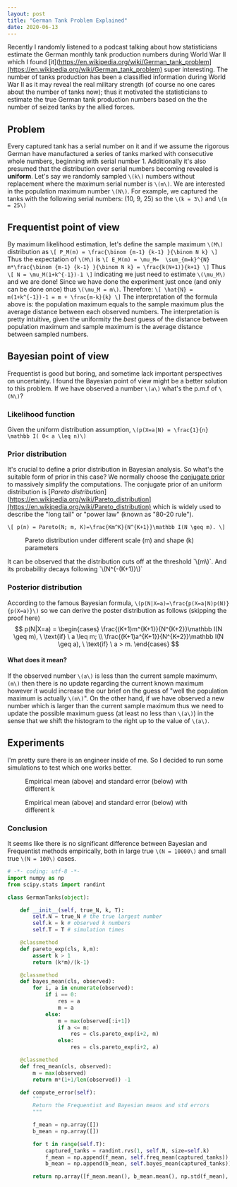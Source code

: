 ```yaml
---
layout: post
title: "German Tank Problem Explained"
date: 2020-06-13
---
```


<span class="dropcap">R</span>ecently I randomly listened to a podcast talking about how statisticians estimate the German monthly tank production numbers during World War II which I found [it](https://en.wikipedia.org/wiki/German_tank_problem](https://en.wikipedia.org/wiki/German_tank_problem) super interesting. The number of tanks production has been a classified information during World War II as it may reveal the real military strength (of course no one cares about the number of tanks now); thus it motivated the statisticians to estimate the true German tank production numbers based on the the number of seized tanks by the allied forces.
## Problem
Every captured tank has a serial number on it and if we assume the rigorous German have manufactured a series of tanks marked with consecutive whole numbers, beginning with serial number 1. Additionally it's also presumed that the distribution over serial numbers becoming revealed is **uniform**. Let's say we randomly sampled `\(k\)` numbers without replacement where the maximum serial number is `\(m\)`. We are interested in the population maximum number `\(N\)`.
For example, we captured the tanks with the following serial numbers: (10, 9, 25) so the  `\(k = 3\)` and  `\(m = 25\)`

## Frequentist point of view
By maximum likelihood estimation, let's define the sample maximum `\(M\)` distribution as
`\[
P_M(m) = \frac{\binom {m-1} {k-1} }{\binom N k}
\]`
Thus the expectation of `\(M\)`  is
`\[
E_M(m) = \mu_M=  \sum_{m=k}^{N} m*\frac{\binom {m-1} {k-1} }{\binom N k} = \frac{k(N+1)}{k+1}
\]`
Thus
`\[
N = \mu_M(1+k^{-1})-1
\]`
indicating we just need to estimate `\(\mu_M\)` and we are done! Since we have done the experiment just once (and only can be done once) thus `\(\mu_M = m\)`. Therefore:
`\[
\hat{N} = m(1+k^{-1})-1 = m + \frac{m-k}{k}
\]`
The interpretation of the formula above is: the population maximum equals to the sample maximum plus the average distance between each observed numbers. The  interpretation is pretty intuitive, given the uniformity the *best* guess of the distance between population maximum and sample maximum is the average distance between sampled numbers.

## Bayesian point of view
Frequentist is good but boring, and sometime lack important perspectives on uncertainty. I found the Bayesian point of view might be a better solution to this problem. If we have observed a number `\(a\)` what's the p.m.f of `\(N\)`?

### Likelihood function
Given the uniform distribution assumption, `\(p(X=a|N) = \frac{1}{n} \mathbb I( 0< a \leq n)\)`

### Prior distribution
It's crucial to define a prior distribution in Bayesian analysis. So what's the suitable form of prior in this case? We normally choose the [conjugate prior](https://en.wikipedia.org/wiki/Conjugate_prior) to massively simplify the computations. The conjugate prior of an uniform distribution is [*Pareto distribution*](https://en.wikipedia.org/wiki/Pareto_distribution](https://en.wikipedia.org/wiki/Pareto_distribution) which is widely used to describe the "long tail" or "power law" (known as "80-20 rule").

`\[
p(n) = Pareto(N; m, K)=\frac{Km^K}{N^{K+1}}\mathbb I(N \geq m).
\]`
<figure>
    <img src="{{ '/assets/img/20200613_pareto.png' | prepend: site.baseurl }}" alt="">
    <figcaption>Pareto distribution under different scale (m) and shape (k) parameters </figcaption>
</figure>
It can be observed that the distribution cuts off at the threshold `\(m\)`. And its probability decays following `\(N^{-(K+1)}\)`

### Posterior distribution
According to the famous Bayesian formula, `\(p(N|X=a)=\frac{p(X=a|N)p(N)}{p(X=a)}\)` so we can derive the poster distribution as follows (skipping the proof here)
$$
p(N|X=a)  = \begin{cases}          
\frac{(K+1)m^{K+1}}{N^{K+2}}\mathbb I(N \geq m), \ \text{if} \ a \leq m; \\    
 \frac{(K+1)a^{K+1}}{N^{K+2}}\mathbb I(N \geq a), \ \text{if} \ a > m.      \end{cases}
$$
#### What does it mean?
If the observed number  `\(a\)` is less than the current sample maximum`\(m\)` then there is no update regarding the current known maximum however it would increase the our brief on the guess of "well the population maximum is actually `\(m\)`". On the other hand, if we have observed a new number which is larger than the current sample maximum thus we need to update the possible maximum guess (at least no less than `\(a\)`) in the sense that we shift the histogram to the right up to the value of `\(a\)`.

## Experiments
I'm pretty sure there is an engineer inside of me. So I decided to run some simulations to test which one works better.
<figure>
    <img src="{{ '/assets/img/20200613_N_big.png' | prepend: site.baseurl }}" alt="">
    <figcaption>Empirical mean (above) and standard error (below) with different k</figcaption>
</figure>

<figure>
    <img src="{{ '/assets/img/20200613_N_small.png' | prepend: site.baseurl }}" alt="">
    <figcaption>Empirical mean (above) and standard error (below) with different k</figcaption>
</figure>

### Conclusion
It seems like there is no significant difference between Bayesian and Frequentist methods empirically, both in large true `\(N = 10000\)` and small true `\(N = 100\)` cases.
```python
# -*- coding: utf-8 -*-
import numpy as np
from scipy.stats import randint

class GermanTanks(object):

    def __init__(self, true_N, k, T):
        self.N = true_N # the true largest number
        self.k = k # observed k numbers
        self.T = T # simulation times

    @classmethod    
    def pareto_exp(cls, k,m):
        assert k > 1
        return (k*m)/(k-1)

    @classmethod
    def bayes_mean(cls, observed):
        for i, a in enumerate(observed):
            if i == 0:
                res = a
                m = a
            else:
                m = max(observed[:i+1])
                if a <= m:
                    res = cls.pareto_exp(i+2, m)
                else:
                    res = cls.pareto_exp(i+2, a)

	@classmethod
    def freq_mean(cls, observed):
        m = max(observed)
        return m*(1+1/len(observed)) -1

    def compute_error(self):
        """
        Return the Frequentist and Bayesian means and std errors
        """

        f_mean = np.array([])
        b_mean = np.array([])

        for t in range(self.T):
            captured_tanks = randint.rvs(1, self.N, size=self.k)
            f_mean = np.append(f_mean, self.freq_mean(captured_tanks))
            b_mean = np.append(b_mean, self.bayes_mean(captured_tanks))

        return np.array([f_mean.mean(), b_mean.mean(), np.std(f_mean), np.std(b_mean)])
```
